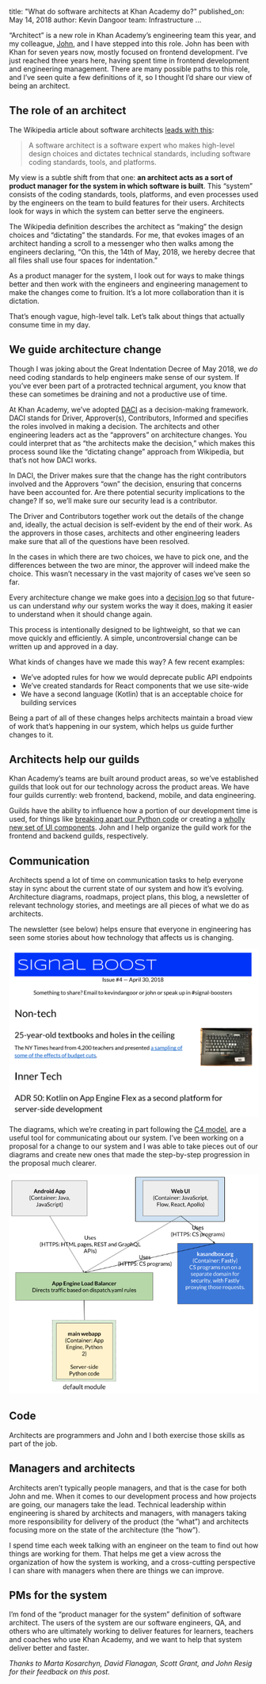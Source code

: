 title: "What do software architects at Khan Academy do?"
published_on: May 14, 2018
author: Kevin Dangoor
team: Infrastructure
...

“Architect” is a new role in Khan Academy’s engineering team this year, and my colleague, [John](https://twitter.com/jeresig), and I have stepped into this role. John has been with Khan for seven years now, mostly focused on frontend development. I’ve just reached three years here, having spent time in frontend development and engineering management. There are many possible paths to this role, and I’ve seen quite a few definitions of it, so I thought I’d share our view of being an architect.

## The role of an architect
The Wikipedia article about software architects [leads with this](https://en.wikipedia.org/wiki/Software_architect):

> A software architect is a software expert who makes high-level design choices and dictates technical standards, including software coding standards, tools, and platforms.

My view is a subtle shift from that one: **an architect acts as a sort of product manager for the system in which software is built**. This “system” consists of the coding standards, tools, platforms, and even processes used by the engineers on the team to build features for their users. Architects look for ways in which the system can better serve the engineers.

The Wikipedia definition describes the architect as “making” the design choices and “dictating” the standards. For me, that evokes images of an architect handing a scroll to a messenger who then walks among the engineers declaring, “On this, the 14th of May, 2018, we hereby decree that all files shall use four spaces for indentation.”

As a product manager for the system, I look out for ways to make things better and then work with the engineers and engineering management to make the changes come to fruition. It’s a lot more collaboration than it is dictation.

That’s enough vague, high-level talk. Let’s talk about things that actually consume time in my day.

## We guide architecture change
Though I was joking about the Great Indentation Decree of May 2018, we _do_ need coding standards to help engineers make sense of our system. If you’ve ever been part of a protracted technical argument, you know that these can sometimes be draining and not a productive use of time.

At Khan Academy, we’ve adopted [DACI](https://www.atlassian.com/team-playbook/plays/daci) as a decision-making framework. DACI stands for Driver, Approver(s), Contributors, Informed and specifies the roles involved in making a decision. The architects and other engineering leaders act as the “approvers” on architecture changes. You could interpret that as “the architects make the decision,” which makes this process sound like the “dictating change” approach from Wikipedia, but that’s not how DACI works.

In DACI, the Driver makes sure that the change has the right contributors involved and the Approvers “own” the decision, ensuring that concerns have been accounted for. Are there potential security implications to the change? If so, we’ll make sure our security lead is a contributor.

The Driver and Contributors together work out the details of the change and, ideally, the actual decision is self-evident by the end of their work. As the approvers in those cases, architects and other engineering leaders make sure that all of the questions have been resolved.

In the cases in which there are two choices, we have to pick one, and the differences between the two are minor, the approver will indeed make the choice. This wasn’t necessary in the vast majority of cases we’ve seen so far.

Every architecture change we make goes into a [decision log](http://thinkrelevance.com/blog/2011/11/15/documenting-architecture-decisions) so that future-us can understand _why_ our system works the way it does, making it easier to understand when it should change again.

This process is intentionally designed to be lightweight, so that we can move quickly and efficiently. A simple, uncontroversial change can be written up and approved in a day.

What kinds of changes have we made this way? A few recent examples:

* We’ve adopted rules for how we would deprecate public API endpoints
* We’ve created standards for React components that we use site-wide
* We have a second language (Kotlin) that is an acceptable choice for building services

Being a part of all of these changes helps architects maintain a broad view of work that’s happening in our system, which helps us guide further changes to it.

## Architects help our guilds
Khan Academy’s teams are built around product areas, so we’ve established guilds that look out for our technology across the product areas. We have four guilds currently: web frontend, backend, mobile, and data engineering.

Guilds have the ability to influence how a portion of our development time is used, for things like [breaking apart our Python code](http://engineering.khanacademy.org/posts/python-refactor-1.htm) or creating a [wholly new set of UI components](https://github.com/Khan/wonder-blocks). John and I help organize the guild work for the frontend and backend guilds, respectively.

## Communication
Architects spend a lot of time on communication tasks to help everyone stay in sync about the current state of our system and how it’s evolving. Architecture diagrams, roadmaps, project plans, this blog, a newsletter of relevant technology stories, and meetings are all pieces of what we do as architects.

The newsletter (see below) helps ensure that everyone in engineering has seen some stories about how technology that affects us is changing.

![Signal Boost newsletter](/images/architects/signalboost.png)

The diagrams, which we’re creating in part following the [C4 model](http://c4model.com), are a useful tool for communicating about our system. I’ve been working on a proposal for a change to our system and I was able to take pieces out of our diagrams and create new ones that made the step-by-step progression in the proposal much clearer.

![Sample c4 architecture diagram](/images/architects/c4sample.png)

## Code
Architects are programmers and John and I both exercise those skills as part of the job.

## Managers and architects
Architects aren’t typically people managers, and that is the case for both John and me. When it comes to our development process and how projects are going, our managers take the lead. Technical leadership within engineering is shared by architects and managers, with managers taking more responsibility for delivery of the product (the “what”) and architects focusing more on the state of the architecture (the “how”).

I spend time each week talking with an engineer on the team to find out how things are working for them. That helps me get a view across the organization of how the system is working, and a cross-cutting perspective I can share with managers when there are things we can improve.

## PMs for the system
I’m fond of the “product manager for the system” definition of software architect. The users of the system are our software engineers, QA, and others who are ultimately working to deliver features for learners, teachers and coaches who use Khan Academy, and we want to help that system deliver better and faster.

_Thanks to Marta Kosarchyn, David Flanagan, Scott Grant, and John Resig for their feedback on this post._